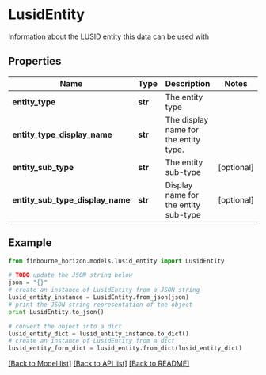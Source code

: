 # LusidEntity

Information about the LUSID entity this data can be used with

## Properties
Name | Type | Description | Notes
------------ | ------------- | ------------- | -------------
**entity_type** | **str** | The entity type | 
**entity_type_display_name** | **str** | The display name for the entity type. | 
**entity_sub_type** | **str** | The entity sub-type | [optional] 
**entity_sub_type_display_name** | **str** | Display name for the entity sub-type | [optional] 

## Example

```python
from finbourne_horizon.models.lusid_entity import LusidEntity

# TODO update the JSON string below
json = "{}"
# create an instance of LusidEntity from a JSON string
lusid_entity_instance = LusidEntity.from_json(json)
# print the JSON string representation of the object
print LusidEntity.to_json()

# convert the object into a dict
lusid_entity_dict = lusid_entity_instance.to_dict()
# create an instance of LusidEntity from a dict
lusid_entity_form_dict = lusid_entity.from_dict(lusid_entity_dict)
```
[[Back to Model list]](../README.md#documentation-for-models) [[Back to API list]](../README.md#documentation-for-api-endpoints) [[Back to README]](../README.md)



